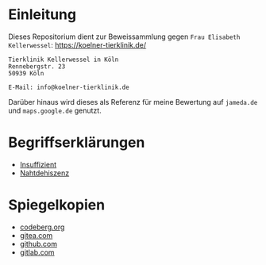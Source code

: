 # Einleitung
Dieses Repositorium dient zur Beweissammlung gegen `Frau Elisabeth Kellerwessel`: https://koelner-tierklinik.de/

```no-highlight
Tierklinik Kellerwessel in Köln
Rennebergstr. 23
50939 Köln

E-Mail: info@koelner-tierklinik.de
```

Darüber hinaus wird dieses als Referenz für meine Bewertung auf `jameda.de` und `maps.google.de` genutzt.

# Begriffserklärungen
* [Insuffizient](https://flexikon.doccheck.com/de/Insuffizient)
* [Nahtdehiszenz](https://flexikon.doccheck.com/de/Nahtdehiszenz)

# Spiegelkopien
* [codeberg.org](https://codeberg.org/keks24/beweissammlung-nahtdehiszenz-elisabeth-kellerwessel)
* [gitea.com](https://codeberg.org/keks24/beweissammlung-nahtdehiszenz-elisabeth-kellerwessel)
* [github.com](https://codeberg.org/keks24/beweissammlung-nahtdehiszenz-elisabeth-kellerwessel)
* [gitlab.com](https://codeberg.org/keks24/beweissammlung-nahtdehiszenz-elisabeth-kellerwessel)
